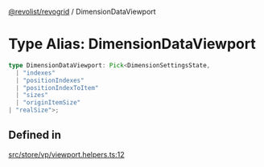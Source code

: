 [@revolist/revogrid](README.md) / DimensionDataViewport

# Type Alias: DimensionDataViewport

```ts
type DimensionDataViewport: Pick<DimensionSettingsState, 
  | "indexes"
  | "positionIndexes"
  | "positionIndexToItem"
  | "sizes"
  | "originItemSize"
| "realSize">;
```

## Defined in

[src/store/vp/viewport.helpers.ts:12](https://github.com/revolist/revogrid/blob/0787a2552cf5bbb21cb9aa4dbfa802d1d65b108b/src/store/vp/viewport.helpers.ts#L12)
